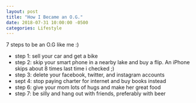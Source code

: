 ```yaml
---
layout: post
title: "How I Became an O.G."
date: 2018-07-31 10:00:00 -0500
categories: Lifestyle
---
```


7 steps to be an O.G like me :) 


- step 1: sell your car and get a bike
- step 2: skip your smart phone in a nearby lake and buy a flip. An iPhone skips about 8 times last time i checked ;)
- step 3: delete your facebook, twitter, and instagram accounts
- sept 4: stop paying charter for internet and buy books instead
- step 6: give your mom lots of hugs and make her great food
- step 7: be silly and hang out with friends, preferably with beer

